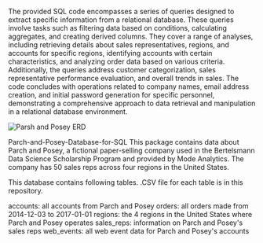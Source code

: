 The provided SQL code encompasses a series of queries designed to extract specific information from a relational database. These queries involve tasks such as filtering data based on conditions, calculating aggregates, and creating derived columns. They cover a range of analyses, including retrieving details about sales representatives, regions, and accounts for specific regions, identifying accounts with certain characteristics, and analyzing order data based on various criteria. Additionally, the queries address customer categorization, sales representative performance evaluation, and overall trends in sales. The code concludes with operations related to company names, email address creation, and initial password generation for specific personnel, demonstrating a comprehensive approach to data retrieval and manipulation in a relational database environment.

![Parsh and Posey ERD](https://github.com/M3tz43/Parsh_and_Posey_Database/assets/107323458/20df9635-ca8a-4abf-8296-28e4e57a7fb7)

Parch-and-Posey-Database-for-SQL
This package contains data about Parch and Posey, a fictional paper-selling company used in the Bertelsmann Data Science Scholarship Program and provided by Mode Analytics. The company has 50 sales reps across four regions in the United States.

This database contains following tables. .CSV file for each table is in this repository.

accounts: all accounts from Parch and Posey
orders: all orders made from 2014-12-03 to 2017-01-01
regions: the 4 regions in the United States where Parch and Posey operates
sales_reps: information on Parch and Posey's sales reps
web_events: all web event data for Parch and Posey's accounts
